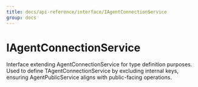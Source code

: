 ```yaml
---
title: docs/api-reference/interface/IAgentConnectionService
group: docs
---
```


# IAgentConnectionService

Interface extending AgentConnectionService for type definition purposes.
Used to define TAgentConnectionService by excluding internal keys, ensuring AgentPublicService aligns with public-facing operations.
